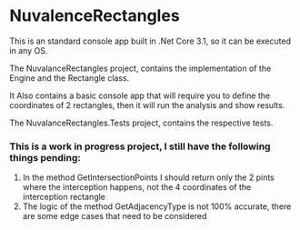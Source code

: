 # NuvalenceRectangles

This is an standard console app built in .Net Core 3.1, so it can be executed in any OS.

The NuvalanceRectangles project, contains the implementation of the Engine and the Rectangle class. 

It Also contains a basic console app that will require you to define the coordinates of 2 rectangles, then it will run the analysis and show results.

The NuvalanceRectangles.Tests project, contains the respective tests.

### This is a work in progress project, I still have the following things pending:
1. In the method GetIntersectionPoints I should return only the 2 pints where the interception happens, not the 4 coordinates of the interception rectangle
2. The logic of the method GetAdjacencyType is not 100% accurate, there are some edge cases that need to be considered
